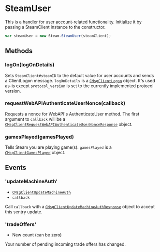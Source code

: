 # SteamUser

This is a handler for user account-related functionality. Initialize it by passing a SteamClient instance to the constructor.

```js
var steamUser = new Steam.SteamUser(steamClient);
```

## Methods

### logOn(logOnDetails)

Sets `SteamClient#steamID` to the default value for user accounts and sends a ClientLogon message. `logOnDetails` is a [`CMsgClientLogon`](https://github.com/SteamRE/SteamKit/blob/master/Resources/Protobufs/steamclient/steammessages_clientserver.proto) object. It's used as-is except `protocol_version` is set to the currently implemented protocol version.

### requestWebAPIAuthenticateUserNonce(callback)

Requests a nonce for WebAPI's AuthenticateUser method. The first argument to `callback` will be a [`CMsgClientRequestWebAPIAuthenticateUserNonceResponse`](https://github.com/SteamRE/SteamKit/blob/master/Resources/Protobufs/steamclient/steammessages_clientserver.proto) object.

### gamesPlayed(gamesPlayed)

Tells Steam you are playing game(s). `gamesPlayed` is a [`CMsgClientGamesPlayed`](https://github.com/SteamRE/SteamKit/blob/master/Resources/Protobufs/steamclient/steammessages_clientserver.proto) object.

## Events

### 'updateMachineAuth'
* [`CMsgClientUpdateMachineAuth`](https://github.com/SteamRE/SteamKit/blob/master/Resources/Protobufs/steamclient/steammessages_clientserver_2.proto)
* `callback`

Call `callback` with a [`CMsgClientUpdateMachineAuthResponse`](https://github.com/SteamRE/SteamKit/blob/master/Resources/Protobufs/steamclient/steammessages_clientserver_2.proto) object to accept this sentry update.

### 'tradeOffers'
* New count (can be zero)

Your number of pending incoming trade offers has changed.

